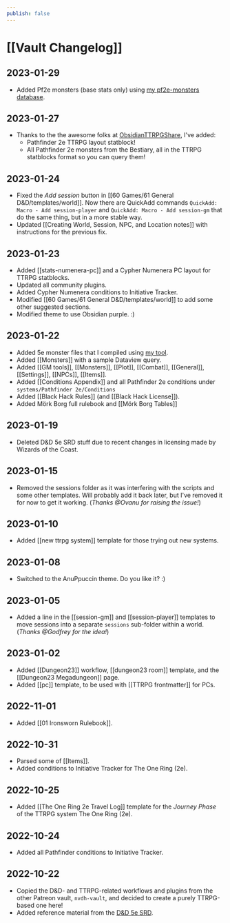 ```yaml
---
publish: false
---
```

# [[Vault Changelog]]

## 2023-01-29

- Added Pf2e monsters (base stats only) using [my pf2e-monsters database](https://github.com/nicolevanderhoeven/pf2e-monsters).

## 2023-01-27

- Thanks to the the awesome folks at [ObsidianTTRPGShare](https://github.com/ObsidianTTRPGProject/ObsidianTTRPGShare), I've added:
	- Pathfinder 2e TTRPG layout statblock!
	- All Pathfinder 2e monsters from the Bestiary, all in the TTRPG statblocks format so you can query them!

## 2023-01-24

- Fixed the *Add session* button in [[60 Games/61 General D&D/templates/world]]. Now there are QuickAdd commands `QuickAdd: Macro - Add session-player` and `QuickAdd: Macro - Add session-gm` that do the same thing, but in a more stable way.
- Updated [[Creating World, Session, NPC, and Location notes]] with instructions for the previous fix.

## 2023-01-23

- Added [[stats-numenera-pc]] and a Cypher Numenera PC layout for TTRPG statblocks.
- Updated all community plugins.
- Added Cypher Numenera conditions to Initiative Tracker.
- Modified [[60 Games/61 General D&D/templates/world]] to add some other suggested sections.
- Modified theme to use Obsidian purple. :)

## 2023-01-22

- Added 5e monster files that I compiled using [my tool](https://github.com/nicolevanderhoeven/xios-guide-to-monsters).
- Added [[Monsters]] with a sample Dataview query.
- Added [[GM tools]], [[Monsters]], [[Plot]], [[Combat]], [[General]], [[Settings]], [[NPCs]], [[Items]].
- Added [[Conditions Appendix]] and all Pathfinder 2e conditions under `systems/Pathfinder 2e/Conditions`
- Added [[Black Hack Rules]] (and [[Black Hack License]]).
- Added Mörk Borg full rulebook and [[Mörk Borg Tables]]

## 2023-01-19

- Deleted D&D 5e SRD stuff due to recent changes in licensing made by Wizards of the Coast.

## 2023-01-15

- Removed the sessions folder as it was interfering with the scripts and some other templates. Will probably add it back later, but I've removed it for now to get it working. (*Thanks @Ovanu for raising the issue!*)

## 2023-01-10

- Added [[new ttrpg system]] template for those trying out new systems.

## 2023-01-08

- Switched to the AnuPpuccin theme. Do you like it? :)

## 2023-01-05

- Added a line in the [[session-gm]] and [[session-player]] templates to move sessions into a separate `sessions` sub-folder within a world. (*Thanks @Godfrey for the idea!*)

## 2023-01-02

- Added [[Dungeon23]] workflow, [[dungeon23 room]] template, and the [[Dungeon23 Megadungeon]] page.
- Added [[pc]] template, to be used with [[TTRPG frontmatter]] for PCs.

## 2022-11-01
- Added [[01 Ironsworn Rulebook]].

## 2022-10-31
- Parsed some of [[Items]].
- Added conditions to Initiative Tracker for The One Ring (2e).

## 2022-10-25

- Added [[The One Ring 2e Travel Log]] template for the *Journey Phase* of the TTRPG system The One Ring (2e).

## 2022-10-24

- Added all Pathfinder conditions to Initiative Tracker.

## 2022-10-22

- Copied the D&D- and TTRPG-related workflows and plugins from the other Patreon vault, `nvdh-vault`, and decided to create a purely TTRPG-based one here!
- Added reference material from the [D&D 5e SRD](https://dnd.wizards.com/resources/systems-reference-document).

